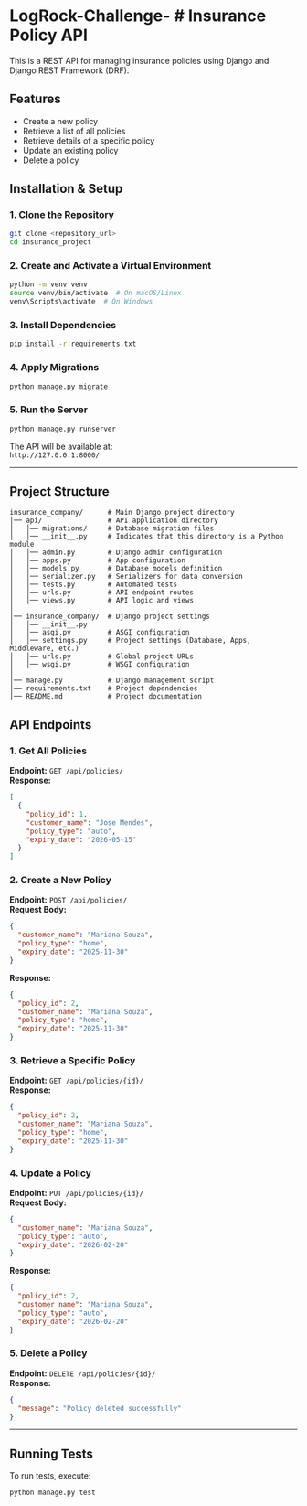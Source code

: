 # LogRock-Challenge- # Insurance Policy API

This is a REST API for managing insurance policies using Django and Django REST Framework (DRF).

## Features

- Create a new policy
- Retrieve a list of all policies
- Retrieve details of a specific policy
- Update an existing policy
- Delete a policy

## Installation & Setup

### 1. Clone the Repository
```bash
git clone <repository_url>
cd insurance_project
```

### 2. Create and Activate a Virtual Environment
```bash
python -m venv venv
source venv/bin/activate  # On macOS/Linux
venv\Scripts\activate  # On Windows
```

### 3. Install Dependencies
```bash
pip install -r requirements.txt
```

### 4. Apply Migrations
```bash
python manage.py migrate
```

### 5. Run the Server
```bash
python manage.py runserver
```

The API will be available at:  
`http://127.0.0.1:8000/`

---

## **Project Structure**

```plaintext
insurance_company/      # Main Django project directory
│── api/                # API application directory
│   │── migrations/     # Database migration files
│   │── __init__.py     # Indicates that this directory is a Python module
│   │── admin.py        # Django admin configuration
│   │── apps.py         # App configuration
│   │── models.py       # Database models definition
│   │── serializer.py   # Serializers for data conversion
│   │── tests.py        # Automated tests
│   │── urls.py         # API endpoint routes
│   │── views.py        # API logic and views
│
│── insurance_company/  # Django project settings
│   │── __init__.py     
│   │── asgi.py         # ASGI configuration
│   │── settings.py     # Project settings (Database, Apps, Middleware, etc.)
│   │── urls.py         # Global project URLs
│   │── wsgi.py         # WSGI configuration
│
│── manage.py           # Django management script
│── requirements.txt    # Project dependencies
│── README.md           # Project documentation
```


## **API Endpoints**

### 1. Get All Policies
**Endpoint:** `GET /api/policies/`  
**Response:**
```json
[
  {
    "policy_id": 1,
    "customer_name": "Jose Mendes",
    "policy_type": "auto",
    "expiry_date": "2026-05-15"
  }
]
```

### 2. Create a New Policy
**Endpoint:** `POST /api/policies/`  
**Request Body:**
```json
{
  "customer_name": "Mariana Souza",
  "policy_type": "home",
  "expiry_date": "2025-11-30"
}
```
**Response:**
```json
{
  "policy_id": 2,
  "customer_name": "Mariana Souza",
  "policy_type": "home",
  "expiry_date": "2025-11-30"
}
```

### 3. Retrieve a Specific Policy
**Endpoint:** `GET /api/policies/{id}/`  
**Response:**
```json
{
  "policy_id": 2,
  "customer_name": "Mariana Souza",
  "policy_type": "home",
  "expiry_date": "2025-11-30"
}
```

### 4. Update a Policy
**Endpoint:** `PUT /api/policies/{id}/`  
**Request Body:**
```json
{
  "customer_name": "Mariana Souza",
  "policy_type": "auto",
  "expiry_date": "2026-02-20"
}
```
**Response:**
```json
{
  "policy_id": 2,
  "customer_name": "Mariana Souza",
  "policy_type": "auto",
  "expiry_date": "2026-02-20"
}
```

### 5. Delete a Policy
**Endpoint:** `DELETE /api/policies/{id}/`  
**Response:**
```json
{
  "message": "Policy deleted successfully"
}
```

---

## **Running Tests**
To run tests, execute:
```bash
python manage.py test
```


